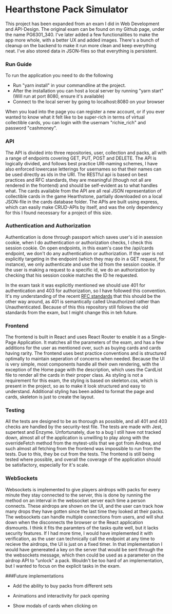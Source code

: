 # Hearthstone Pack Simulator
 This project has been expanded from an exam I did in Web Development and API-Design. The original exam can be found on my Github page, under the name PG6301_340.
 I've later added a few functionalities to make the app more whole, with a better UX and added images. There's a bunch of cleanup on the backend to make it run more clean
 and keep everything neat. I've also stored data in JSON-files so that everything is persistent.
 
 ### Run Guide
 

To run the application you need to do the following

* Run "yarn install" in your commandline at the project.
* After the installation you can host a local server by running "yarn start" (Will run at port 8080, ensure it's available)
* Connect to the local server by going to localhost:8080 on your browser

When you load into the page you can register a new account, or if you ever wanted to know what it felt like to be super-rich
in terms of virtual collectible cards, you can login with the usernam "richie_rich" and password "cashmoney".

### API
The API is divided into three repositories, user, collection and packs, all with a range of endpoints covering GET, PUT,
POST and DELETE. The API is logically divided, and follows best practice URI-naming schemes, I have also enforced lowercase
letterings for usernames so that their names can be used directly as ids in the URI. The RESTful api is based on best
practices and RFC standards, they are meaningful (though not all are rendered in the frontend) and should be self-evident
as to what handles what. The cards available from the API are all real JSON representation of collectible cards in the game Hearthstone,
partially downloaded on a local JSON-file in the cards database folder. The APIs are built using express, which can easily make
CRUD-APIs by itself, and was the only dependency for this I found necessary for a project of this size.

### Authentication and Authorization
Authentication is done through passport which saves user's id in asession cookie, when I do authentication or
authorization checks, I check this session cookie. On open endpoints, in this exam's case the /api/cards endpoint,
we don't do any authentication or authorization. If the user is not explicitly targeting in the endpoint (which they may do
in a GET request, for instance), we only authenticate and use the id from the session cookie. If the user is making a 
request to a specific id, we do an authorization by checking that his session cookie matches the ID he requested.

In the exam task it was explicitly mentioned we should use 401 for authentication and 403 for authorization, so I have
followed this convention. It's my understanding of the recent [RFC standards](https://tools.ietf.org/html/rfc7235#section-4.1)
that this should be the other way around, as 401 is semantically called Unauthorized rather than Unauthenticated. Because of this
this repository still follows the old standards from the exam, but I might change this in teh future.

### Frontend
The frontend is built in React and uses React Router to enable it as a Single-Page Application. It matches all the parameters of the
exam, and has a few additions for the user as mentioned over, such as buying cards and cards having rarity. The frontend uses best
practice conventions and is structured optimally to maintain seperation of concerns when needed. Because the UI is very simple, most
components handle all their own rendering, with the exception of the Home page with the description, which uses the CardList file to
render all the cards in their proper class. As styling is not a requirement for this exam, the styling is based on skeleton.css, 
which is present in the project, so as to make it look structured and easy to understand. Additional styling has been 
added to format the page and cards, skeleton is just to create the layout. 

### Testing
All the tests are designed to be as thorough as possible, and all 401 and 403 checks are handled by the security-test file. The tests are
made with Jest, supertest and Enzyme. Unfortunately, due to a bug I still have not tracked down, almost all of the application is 
unwilling to play along with the overrideFetch method from the mytest-utils that we got from Andrea, and such almost all fetching from
the frontend was impossible to run from the tests. Due to this, they be cut from the tests. 
The frontend is still being tested where possible, and overall the coverage of the application should be satisfactory, especially
for it's scale.

### WebSockets
Websockets is implemented to give players airdrops with packs for every minute they stay connected to the server, this is done by running
the method on an interval in the websocket server each time a person connects. These airdrops are shown on the UI, and the user can track
how many drops they have gotten since the last time they looked at their packs. The websockets can handle multiple connections from
users, and will shut down when the disconnects the browser or the React application dismounts. I think it fits the paramters of the 
tasks quite well, but it lacks security features. If I had more time, I would have implemented it with verification, as the user can
technically call the endpoint at any time to recieve the airdrops, the UI is just on a fixed timer. In that implementation I would have
genereated a key on the server that would be sent through the the websockets message, which then could be used as a parameter 
on the airdrop API to "unlock" a pack. Wouldn't be too hard of an implementation, but I wanted to focus on the explicit tasks in the
exam.


 ###Future implementations
 - Add the ability to buy packs from different sets
 
 - Animations and interactivity for pack opening
 
 - Show modals of cards when clicking on 